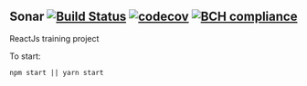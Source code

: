 Sonar [![Build Status](https://travis-ci.org/taras-bohdan/Sonar.svg?branch=master)](https://travis-ci.org/taras-bohdan/Sonar) [![codecov](https://codecov.io/gh/taras-bohdan/Sonar/branch/master/graph/badge.svg)](https://codecov.io/gh/taras-bohdan/Sonar) [![BCH compliance](https://bettercodehub.com/edge/badge/taras-bohdan/Sonar?branch=master)](https://bettercodehub.com/)
----------------

ReactJs training project

To start:
```npm
npm start || yarn start
```
